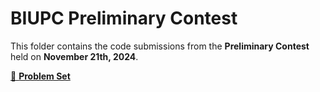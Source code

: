 # BIUPC Preliminary Contest

This folder contains the code submissions from the **Preliminary Contest** held on **November 21th, 2024**.

[📄 **Problem Set**](./problemset.pdf)
